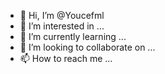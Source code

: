 - 👋 Hi, I’m @Youcefml
- 👀 I’m interested in ...
- 🌱 I’m currently learning ...
- 💞️ I’m looking to collaborate on ...
- 📫 How to reach me ...

<!---
Youcefml/Youcefml is a ✨ special ✨ repository because its `README.md` (this file) appears on your GitHub profile.
You can click the Preview link to take a look at your changes.
--->
